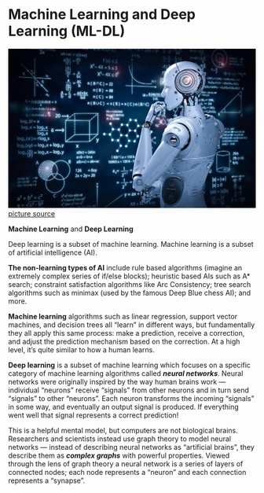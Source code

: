 # **Machine Learning** and **Deep Learning** (ML-DL)

![](https://github.com/nichangyuan/ML-DL/blob/master/ML.jpg?raw=true)
[picture source](https://www.sourcetoday.com/supply-chain/article/21867474/whats-the-role-of-machine-learning-in-procurement)


**Machine Learning** and **Deep Learning**

Deep learning is a subset of machine learning. Machine learning is a subset of artificial intelligence (AI). 

**The non-learning types of AI** include rule based algorithms (imagine an extremely complex series of if/else blocks); heuristic based AIs such as A* search; constraint satisfaction algorithms like Arc Consistency; tree search algorithms such as minimax (used by the famous Deep Blue chess AI); and more.

**Machine learning** algorithms such as linear regression, support vector machines, and decision trees all “learn” in different ways, but fundamentally they all apply this same process: make a prediction, receive a correction, and adjust the prediction mechanism based on the correction. At a high level, it’s quite similar to how a human learns.

**Deep learning** is a subset of machine learning which focuses on a specific category of machine learning algorithms called ***neural networks***. Neural networks were originally inspired by the way human brains work — individual “neurons” receive “signals” from other neurons and in turn send “signals” to other “neurons”. Each neuron transforms the incoming “signals” in some way, and eventually an output signal is produced. If everything went well that signal represents a correct prediction!

This is a helpful mental model, but computers are not biological brains. Researchers and scientists instead use graph theory to model neural networks — instead of describing neural networks as “artificial brains”, they describe them as ***complex graphs*** with powerful properties. Viewed through the lens of graph theory a neural network is a series of layers of connected nodes; each node represents a “neuron” and each connection represents a “synapse”.
